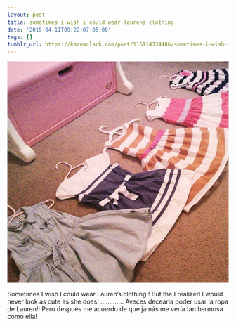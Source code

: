 ```yaml
---
layout: post
title: sometimes i wish i could wear laurens clothing
date: '2015-04-11T09:22:07-05:00'
tags: []
tumblr_url: https://karemclark.com/post/116114334486/sometimes-i-wish-i-could-wear-laurens-clothing
---
```

 ![](/tumblr_files/tumblr_nmnbwvI6sB1u2lcj1o1_640.jpg)  

Sometimes I wish I could wear Lauren’s clothing!! But the I realized I would never look as cute as she does! …………. Aveces decearia poder usar la ropa de Lauren!! Pero después me acuerdo de que jamás me vería tan hermosa como ella!

